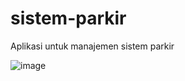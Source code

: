 # sistem-parkir
Aplikasi untuk manajemen sistem parkir

![image](https://user-images.githubusercontent.com/26026960/57182729-b45eb480-6ecc-11e9-836c-9dc733c30332.png)
